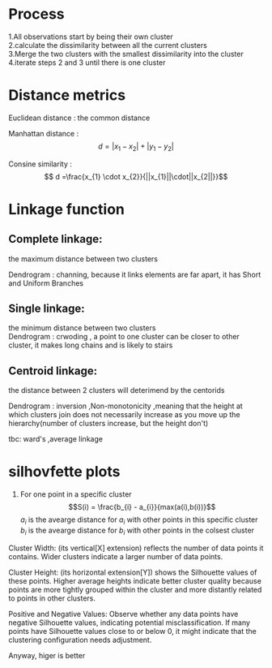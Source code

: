 # Process
1.All observations start by being their own cluster  
2.calculate the dissimilarity between all the current clusters  
3.Merge the two clusters with the smallest dissimilarity into the cluster  
4.iterate steps 2 and 3 until there is one cluster  

# Distance metrics 
Euclidean distance  : the common distance  

Manhattan distance :
 $$d = |x_{1} -x_{2}| + |y_{1} - y_{2}|$$

 Consine similarity :
 $$ d =\frac{x_{1} \cdot x_{2}}{||x_{1}||\cdot||x_{2||}}$$


# Linkage function
## Complete linkage:  
the maximum distance between two clusters  

Dendrogram : channing, because it links elements are far apart, it has Short and Uniform Branches


## Single linkage:
the minimum distance between two clusters  
Dendrogram : crwoding , a point to one cluster can be closer to other cluster, it makes long chains and is likely to stairs

## Centroid linkage: 
the distance between 2 clusters will deterimend by the centorids  

Dendrogram : inversion ,Non-monotonicity ,meaning that the height at which clusters join does not necessarily increase as you move up the hierarchy(number of clusters increase, but the height don't)

tbc: ward's ,average linkage

# silhovfette plots
1. For one point in a specific cluster
$$S(i) = \frac{b_{i} - a_{i}}{max(a(i),b(i))}$$
$a_{i}$ is the avearge distance for $a_{i}$ with other points in this specific cluster  
$b_{i}$ is the avearge distance for $b_{i}$ with other points in the colsest cluster

Cluster Width: (its vertical[X] extension) reflects the number of data points it contains. Wider clusters indicate a larger number of data points.


Cluster Height: (its horizontal extension[Y]) shows the Silhouette values of these points. Higher average heights indicate better cluster quality because points are more tightly grouped within the cluster and more distantly related to points in other clusters.


Positive and Negative Values: Observe whether any data points have negative Silhouette values, indicating potential misclassification. If many points have Silhouette values close to or below 0, it might indicate that the clustering configuration needs adjustment.

Anyway, higer is better
